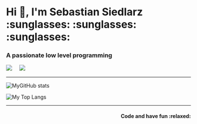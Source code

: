 <h1 align="left">Hi 👋, I'm Sebastian Siedlarz :sunglasses: :sunglasses: :sunglasses:</h1>
<h3 align="left">A passionate low level programming</h3>

<p align='left'>
  <a href="https://linkedin.com/in/sebastian-siedlarz-833090156"><img src="https://img.shields.io/badge/linkedin-%230077B5.svg?&style=for-the-badge&logo=linkedin&logoColor=white" /></a>&nbsp;&nbsp;&nbsp;&nbsp;
  <a href="mailto:siedlarzseabstian409@gmail.com"><img src="https://img.shields.io/badge/gmail-%23D14836.svg?&style=for-the-badge&logo=gmail&logoColor=white" /></a>&nbsp;&nbsp;&nbsp;&nbsp;
</p>

<hr>

![MyGitHub stats](https://github-readme-stats.vercel.app/api?username=sebastiansiedlarz409&show_icons=true&theme=codeSTACKr)

![My Top Langs](https://github-readme-stats.vercel.app/api/top-langs/?username=sebastiansiedlarz409&show_icons=true&langs_count=30&theme=codeSTACKr)

<hr>

<h4 align="right">Code and have fun :relaxed:</h4>
